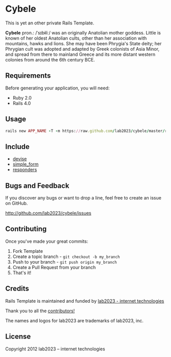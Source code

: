 # Cybele

This is yet an other private Rails Template.

**Cybele** pron.: /ˈsɪbɨliː/ was an originally Anatolian mother goddess. Little is known of her oldest Anatolian cults, other than her association with mountains, hawks and lions. She may have been Phrygia's State deity; her Phrygian cult was adopted and adapted by Greek colonists of Asia Minor, and spread from there to mainland Greece and its more distant western colonies from around the 6th century BCE.

## Requirements

Before generating your application, you will need:

* Ruby 2.0
* Rails 4.0

## Usage

```ruby
rails new APP_NAME -T -m https://raw.github.com/lab2023/cybele/master/rails_template.rb
```

## Include

* [devise](https://github.com/plataformatec/devise)
* [simple_form](https://github.com/plataformatec/simple_form)
* [responders](https://github.com/plataformatec/responders)

## Bugs and  Feedback

If you discover any bugs or want to drop a line, feel free to create an issue on GitHub.

http://github.com/lab2023/cybele/issues

## Contributing

Once you've made your great commits:

1. Fork Template
2. Create a topic branch - `git checkout -b my_branch`
3. Push to your branch - `git push origin my_branch`
4. Create a Pull Request from your branch
5. That's it!

## Credits

Rails Template is maintained and funded by [lab2023 - internet technologies](http://lab2023.com/)

Thank you to all the [contributors!](https://github.com/lab2023/cybele/graphs/contributors)

The names and logos for lab2023 are trademarks of lab2023, inc.

## License

Copyright 2012 lab2023 – internet technologies
